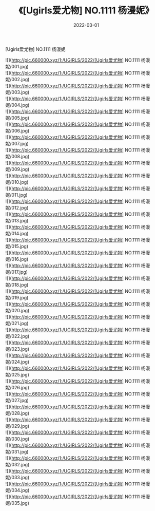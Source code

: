 ﻿---
layout: post
title:  《[Ugirls爱尤物] NO.1111 杨漫妮》
date:   2022-03-01
img: http://pic.660000.xyz/1:/UGIRLS/2022/[Ugirls爱尤物] NO.1111 杨漫妮/000.jpg
categories: [美女, 清纯, 唯美]
---

[Ugirls爱尤物] NO.1111 杨漫妮

 ![](http://pic.660000.xyz/1:/UGIRLS/2022/[Ugirls爱尤物] NO.1111 杨漫妮/001.jpg) <br>![](http://pic.660000.xyz/1:/UGIRLS/2022/[Ugirls爱尤物] NO.1111 杨漫妮/002.jpg) <br>![](http://pic.660000.xyz/1:/UGIRLS/2022/[Ugirls爱尤物] NO.1111 杨漫妮/003.jpg) <br>![](http://pic.660000.xyz/1:/UGIRLS/2022/[Ugirls爱尤物] NO.1111 杨漫妮/004.jpg) <br>![](http://pic.660000.xyz/1:/UGIRLS/2022/[Ugirls爱尤物] NO.1111 杨漫妮/005.jpg) <br>![](http://pic.660000.xyz/1:/UGIRLS/2022/[Ugirls爱尤物] NO.1111 杨漫妮/006.jpg) <br>![](http://pic.660000.xyz/1:/UGIRLS/2022/[Ugirls爱尤物] NO.1111 杨漫妮/007.jpg) <br>![](http://pic.660000.xyz/1:/UGIRLS/2022/[Ugirls爱尤物] NO.1111 杨漫妮/008.jpg) <br>![](http://pic.660000.xyz/1:/UGIRLS/2022/[Ugirls爱尤物] NO.1111 杨漫妮/009.jpg) <br>![](http://pic.660000.xyz/1:/UGIRLS/2022/[Ugirls爱尤物] NO.1111 杨漫妮/010.jpg) <br>![](http://pic.660000.xyz/1:/UGIRLS/2022/[Ugirls爱尤物] NO.1111 杨漫妮/011.jpg) <br>![](http://pic.660000.xyz/1:/UGIRLS/2022/[Ugirls爱尤物] NO.1111 杨漫妮/012.jpg) <br>![](http://pic.660000.xyz/1:/UGIRLS/2022/[Ugirls爱尤物] NO.1111 杨漫妮/013.jpg) <br>![](http://pic.660000.xyz/1:/UGIRLS/2022/[Ugirls爱尤物] NO.1111 杨漫妮/014.jpg) <br>![](http://pic.660000.xyz/1:/UGIRLS/2022/[Ugirls爱尤物] NO.1111 杨漫妮/015.jpg) <br>![](http://pic.660000.xyz/1:/UGIRLS/2022/[Ugirls爱尤物] NO.1111 杨漫妮/016.jpg) <br>![](http://pic.660000.xyz/1:/UGIRLS/2022/[Ugirls爱尤物] NO.1111 杨漫妮/017.jpg) <br>![](http://pic.660000.xyz/1:/UGIRLS/2022/[Ugirls爱尤物] NO.1111 杨漫妮/018.jpg) <br>![](http://pic.660000.xyz/1:/UGIRLS/2022/[Ugirls爱尤物] NO.1111 杨漫妮/019.jpg) <br>![](http://pic.660000.xyz/1:/UGIRLS/2022/[Ugirls爱尤物] NO.1111 杨漫妮/020.jpg) <br>![](http://pic.660000.xyz/1:/UGIRLS/2022/[Ugirls爱尤物] NO.1111 杨漫妮/021.jpg) <br>![](http://pic.660000.xyz/1:/UGIRLS/2022/[Ugirls爱尤物] NO.1111 杨漫妮/022.jpg) <br>![](http://pic.660000.xyz/1:/UGIRLS/2022/[Ugirls爱尤物] NO.1111 杨漫妮/023.jpg) <br>![](http://pic.660000.xyz/1:/UGIRLS/2022/[Ugirls爱尤物] NO.1111 杨漫妮/024.jpg) <br>![](http://pic.660000.xyz/1:/UGIRLS/2022/[Ugirls爱尤物] NO.1111 杨漫妮/025.jpg) <br>![](http://pic.660000.xyz/1:/UGIRLS/2022/[Ugirls爱尤物] NO.1111 杨漫妮/026.jpg) <br>![](http://pic.660000.xyz/1:/UGIRLS/2022/[Ugirls爱尤物] NO.1111 杨漫妮/027.jpg) <br>![](http://pic.660000.xyz/1:/UGIRLS/2022/[Ugirls爱尤物] NO.1111 杨漫妮/028.jpg) <br>![](http://pic.660000.xyz/1:/UGIRLS/2022/[Ugirls爱尤物] NO.1111 杨漫妮/029.jpg) <br>![](http://pic.660000.xyz/1:/UGIRLS/2022/[Ugirls爱尤物] NO.1111 杨漫妮/030.jpg) <br>![](http://pic.660000.xyz/1:/UGIRLS/2022/[Ugirls爱尤物] NO.1111 杨漫妮/031.jpg) <br>![](http://pic.660000.xyz/1:/UGIRLS/2022/[Ugirls爱尤物] NO.1111 杨漫妮/032.jpg) <br>![](http://pic.660000.xyz/1:/UGIRLS/2022/[Ugirls爱尤物] NO.1111 杨漫妮/033.jpg) <br>![](http://pic.660000.xyz/1:/UGIRLS/2022/[Ugirls爱尤物] NO.1111 杨漫妮/034.jpg) <br>![](http://pic.660000.xyz/1:/UGIRLS/2022/[Ugirls爱尤物] NO.1111 杨漫妮/035.jpg) <br>
